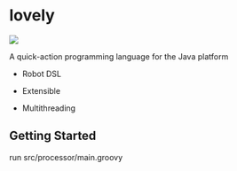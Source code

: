 # lovely

![](https://img.shields.io/hexpm/l/plug.svg)

A quick-action programming language for the Java platform

+ Robot DSL

+ Extensible

+ Multithreading

## Getting Started

run src/processor/main.groovy
